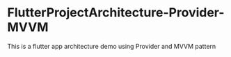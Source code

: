 # FlutterProjectArchitecture-Provider-MVVM
This is a flutter app architecture demo using Provider and MVVM pattern
